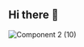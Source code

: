 ## Hi there 👋

![Component 2 (10)](https://github.com/Logosic-Inc/.github/assets/107327227/a6cd8132-3f3c-4272-b5dd-5a10a1180612)

